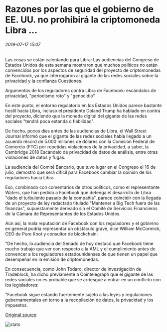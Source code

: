 # Razones por las que el gobierno de EE. UU. no prohibirá la criptomoneda Libra ...

###### 2019-07-17 15:07

Las cosas se están calentando para Libra: Las audiencias del Congreso de Estados Unidos de esta semana mostraron que muchos políticos no están convencidos por los aspectos de seguridad del proyecto de criptomonedas de Facebook, ya que interrogaron al gigante de las redes sociales sobre la privacidad y la confianza Cuestiones.

Argumentos de los reguladores contra Libra de Facebook: escándalos de privacidad, "periodismo roto" y "genocidio"

En este punto, el entorno regulatorio en los Estados Unidos parece bastante hostil hacia Libra, incluso el presidente Doland Trump ha hablado en contra del proyecto, diciendo que la moneda digital del gigante de las redes sociales "tendrá poca estanda o fiabilidad".

De hecho, pocos días antes de las audiencias de Libra, el Wall Street Journal informó que el gigante de las redes sociales había llegado a un acuerdo récord de 5.000 millones de dólares con la Comisión Federal de Comercio (FTC) por repetidas violaciones de la privacidad, a saber, la Cambridge 2018 Escándalo de privacidad de datos de análisis, entre otras violaciones de datos y fugas.

La audiencia del Comité Bancario, que tuvo lugar en el Congreso el 16 de julio, demostró que será difícil para Facebook cambiar la opinión de los reguladores hacia Libra.

Eso, combinado con comentarios de otros políticos, como el representante Waters, que han pedido a Facebook que detenga el desarrollo de Libra "dado el turbulento pasado de la compañía", parece coincidir con la llegada de un proyecto de ley redactado titulado "Mantener a Big Tech fuera de las finanzas", supuestamente derivado sin el Comité de Servicios Financieros de la Cámara de Representantes de los Estados Unidos.

Aún así, la mala reputación de Facebook con los reguladores y el gobierno en general podría representar un obstáculo grave, dice William McCormick, CEO de Pure Knot y consultor de blockchain:

"De hecho, la audiencia del Senado de hoy destacó que Facebook tiene mucho trabajo que ver con respecto a la AML y el cumplimiento antes de convencer a los reguladores estadounidenses de que tienen un papel que desempeñar en la emisión de criptomonedas.

En consecuencia, como John Todaro, director de investigación de Tradeblock, ha dicho previamente a Cointelegraph que el gigante de las redes sociales no es probable que se arriesgue a entrar en un conflicto con los legisladores:

"Facebook sigue estando fuertemente sujeto a las leyes y regulaciones gubernamentales en torno a la recopilación de datos, la privacidad y los impuestos.

[Original source](https://cointelegraph.com/news/reasons-why-us-government-wont-ban-libra-cryptocurrency)

![stats](https://c.statcounter.com/11760860/0/a89fa40b/1/ "stats")